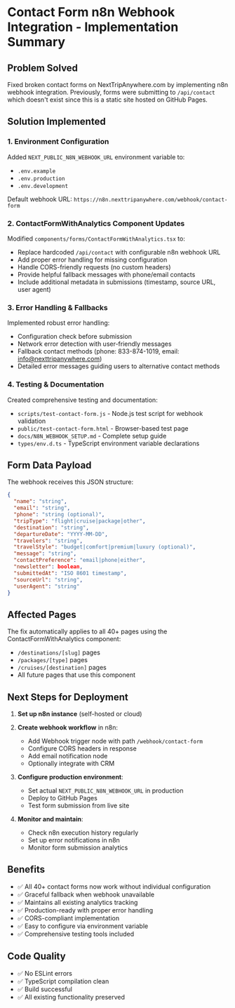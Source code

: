 # Contact Form n8n Webhook Integration - Implementation Summary

## Problem Solved

Fixed broken contact forms on NextTripAnywhere.com by implementing n8n webhook integration. Previously, forms were submitting to `/api/contact` which doesn't exist since this is a static site hosted on GitHub Pages.

## Solution Implemented

### 1. Environment Configuration

Added `NEXT_PUBLIC_N8N_WEBHOOK_URL` environment variable to:

- `.env.example`
- `.env.production`
- `.env.development`

Default webhook URL: `https://n8n.nexttripanywhere.com/webhook/contact-form`

### 2. ContactFormWithAnalytics Component Updates

Modified `components/forms/ContactFormWithAnalytics.tsx` to:

- Replace hardcoded `/api/contact` with configurable n8n webhook URL
- Add proper error handling for missing configuration
- Handle CORS-friendly requests (no custom headers)
- Provide helpful fallback messages with phone/email contacts
- Include additional metadata in submissions (timestamp, source URL, user agent)

### 3. Error Handling & Fallbacks

Implemented robust error handling:

- Configuration check before submission
- Network error detection with user-friendly messages
- Fallback contact methods (phone: 833-874-1019, email: info@nexttripanywhere.com)
- Detailed error messages guiding users to alternative contact methods

### 4. Testing & Documentation

Created comprehensive testing and documentation:

- `scripts/test-contact-form.js` - Node.js test script for webhook validation
- `public/test-contact-form.html` - Browser-based test page
- `docs/N8N_WEBHOOK_SETUP.md` - Complete setup guide
- `types/env.d.ts` - TypeScript environment variable declarations

## Form Data Payload

The webhook receives this JSON structure:

```json
{
  "name": "string",
  "email": "string",
  "phone": "string (optional)",
  "tripType": "flight|cruise|package|other",
  "destination": "string",
  "departureDate": "YYYY-MM-DD",
  "travelers": "string",
  "travelStyle": "budget|comfort|premium|luxury (optional)",
  "message": "string",
  "contactPreference": "email|phone|either",
  "newsletter": boolean,
  "submittedAt": "ISO 8601 timestamp",
  "sourceUrl": "string",
  "userAgent": "string"
}
```

## Affected Pages

The fix automatically applies to all 40+ pages using the ContactFormWithAnalytics component:

- `/destinations/[slug]` pages
- `/packages/[type]` pages
- `/cruises/[destination]` pages
- All future pages that use this component

## Next Steps for Deployment

1. **Set up n8n instance** (self-hosted or cloud)
2. **Create webhook workflow** in n8n:
   - Add Webhook trigger node with path `/webhook/contact-form`
   - Configure CORS headers in response
   - Add email notification node
   - Optionally integrate with CRM

3. **Configure production environment**:
   - Set actual `NEXT_PUBLIC_N8N_WEBHOOK_URL` in production
   - Deploy to GitHub Pages
   - Test form submission from live site

4. **Monitor and maintain**:
   - Check n8n execution history regularly
   - Set up error notifications in n8n
   - Monitor form submission analytics

## Benefits

- ✅ All 40+ contact forms now work without individual configuration
- ✅ Graceful fallback when webhook unavailable
- ✅ Maintains all existing analytics tracking
- ✅ Production-ready with proper error handling
- ✅ CORS-compliant implementation
- ✅ Easy to configure via environment variable
- ✅ Comprehensive testing tools included

## Code Quality

- ✅ No ESLint errors
- ✅ TypeScript compilation clean
- ✅ Build successful
- ✅ All existing functionality preserved
